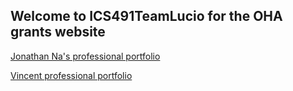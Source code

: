 ## Welcome to ICS491TeamLucio for the OHA grants website

<a href="https://jjhna.github.io/">Jonathan Na's professional portfolio

<a href="https://vluu7.github.io/">Vincent professional portfolio
